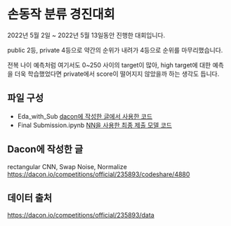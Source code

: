 # 손동작 분류 경진대회

2022년 5월 2일 ~ 2022년 5월 13일동안 진행한 대회입니다. 

public 2등, private 4등으로 약간의 순위가 내려가 4등으로 순위를 마무리했습니다.

전복 나이 예측처럼 여기서도 0~250 사이의 target이 많아, high target에 대한 예측을 더욱 학습했었다면 private에서 score이 떨어지지 않았을까 하는 생각도 듭니다.

## 파일 구성

- Eda_with_Sub [dacon에 작성한 글에서 사용한 코드](./Eda_with_Sub.ipynb)
- Final Submission.ipynb [NN을 사용한 최종 제출 모델 코드](./Final%20Submission.ipynb)

## Dacon에 작성한 글

rectangular CNN, Swap Noise, Normalize\
https://dacon.io/competitions/official/235893/codeshare/4880

## 데이터 출처
https://dacon.io/competitions/official/235893/data